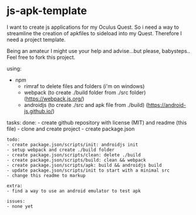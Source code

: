 # js-apk-template

I want to create js applications for my Oculus Quest. So i need a way to 
streamline the creation of apkfiles to sideload into my Quest.
Therefore I need a project template.

Being an amateur I might use your help and advise...but please, babysteps..
Feel free to fork this project.

using:
- npm
    - rimraf to delete files and folders (i'm on windows)
    - webpack (to create ./build folder from ./src folder)
        (https://webpack.js.org/)
    - androidjs (to create ./src and apk file from ./build)
        (https://android-js.github.io/)

tasks:
    done:
    - create github repository with license (MIT) and readme (this file)
    - clone and create project
    - create package.json

    todo:
    - create package.json/scripts/init: androidjs init 
    - setup webpack and create ./build folder
    - create package.json/scripts/clean: delete ./build
    - create package.json/scripts/build: clean && webpack
    - create package.json/scripts/apk: build && androidjs build
    - update package.json/scripts/init to start with a minimal src
    - change this readme to markup

    extra:
    - find a way to use an android emulator to test apk

    issues:
    - none yet
